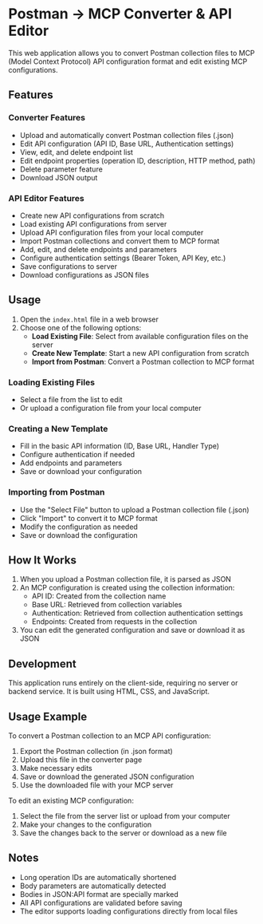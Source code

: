 # Postman → MCP Converter & API Editor

This web application allows you to convert Postman collection files to MCP (Model Context Protocol) API configuration format and edit existing MCP configurations.

## Features

### Converter Features
- Upload and automatically convert Postman collection files (.json)
- Edit API configuration (API ID, Base URL, Authentication settings)
- View, edit, and delete endpoint list
- Edit endpoint properties (operation ID, description, HTTP method, path)
- Delete parameter feature
- Download JSON output

### API Editor Features
- Create new API configurations from scratch
- Load existing API configurations from server
- Upload API configuration files from your local computer
- Import Postman collections and convert them to MCP format
- Add, edit, and delete endpoints and parameters
- Configure authentication settings (Bearer Token, API Key, etc.)
- Save configurations to server
- Download configurations as JSON files

## Usage

1. Open the `index.html` file in a web browser
2. Choose one of the following options:
   - **Load Existing File**: Select from available configuration files on the server
   - **Create New Template**: Start a new API configuration from scratch
   - **Import from Postman**: Convert a Postman collection to MCP format

### Loading Existing Files
- Select a file from the list to edit
- Or upload a configuration file from your local computer

### Creating a New Template
- Fill in the basic API information (ID, Base URL, Handler Type)
- Configure authentication if needed
- Add endpoints and parameters
- Save or download your configuration

### Importing from Postman
- Use the "Select File" button to upload a Postman collection file (.json)
- Click "Import" to convert it to MCP format
- Modify the configuration as needed
- Save or download the configuration

## How It Works

1. When you upload a Postman collection file, it is parsed as JSON
2. An MCP configuration is created using the collection information:
   - API ID: Created from the collection name
   - Base URL: Retrieved from collection variables
   - Authentication: Retrieved from collection authentication settings
   - Endpoints: Created from requests in the collection
3. You can edit the generated configuration and save or download it as JSON

## Development

This application runs entirely on the client-side, requiring no server or backend service. It is built using HTML, CSS, and JavaScript.

## Usage Example

To convert a Postman collection to an MCP API configuration:

1. Export the Postman collection (in .json format)
2. Upload this file in the converter page
3. Make necessary edits
4. Save or download the generated JSON configuration
5. Use the downloaded file with your MCP server

To edit an existing MCP configuration:

1. Select the file from the server list or upload from your computer
2. Make your changes to the configuration
3. Save the changes back to the server or download as a new file

## Notes

- Long operation IDs are automatically shortened
- Body parameters are automatically detected
- Bodies in JSON:API format are specially marked
- All API configurations are validated before saving
- The editor supports loading configurations directly from local files